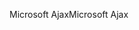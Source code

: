 <span data-ttu-id="43033-101">Microsoft Ajax</span><span class="sxs-lookup"><span data-stu-id="43033-101">Microsoft Ajax</span></span>